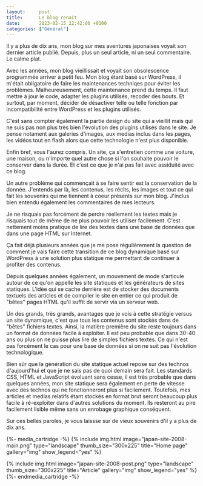```yaml
---
layout:     post
title:      Le blog renait
date:       2023-02-15 22:42:00 +0100
categories: ["Général"]
---
```


Il y a plus de dix ans, mon blog sur mes aventures japonaises voyait son dernier article publié. Depuis, plus un seul 
article, ni un seul commentaire. Le calme plat.

<!--more-->

Avec les années, mon blog vieillissait et voyait son obsolescence programmée arriver à petit feu. Mon blog étant basé
sur WordPress, il m'était obligatoire de faire les maintenances techniqes pour éviter les problèmes. Malheureusement,
cette maintenance prend du temps. Il faut mettre à jour le code, adapter les plugins utilisés, recoder des bouts. Et 
surtout, par moment, décider de désactiver telle ou telle fonction par incompatibilité entre WordPress et les plugins
utilisés.

C'est sans compter également la partie design du site qui a vieillit mais qui ne suis pas non plus très bien l'évolution
des plugins utilisés dans le site. Je pense notament aux galeries d'images, aux medias inclus dans les pages, les vidéos
tout en flash alors que cette technologie n'est plus disponible.

Enfin bref, vous l'aurez compris. Un site, ça s'entretien comme une voiture, une maison, ou n'importe quel autre chose
si l'on souhaite pouvoir le conserver dans la durée. Et c'est ce que je n'ai pas fait avec assiduité avec ce blog.

Un autre problème qui commençait à se faire sentir est la conservation de la donnée. J'entends par là, les contenus, les
récits, les images et tout ce qui fait les souvenirs qui me tiennent à coeur présents sur mon blog. J'inclus bien 
entendu également les commentaires de mes lecteurs.

Je ne risquais pas forcément de perdre réellement les textes mais je risquais tout de même de ne plus pouvoir les 
utiliser facilement. C'est nettement moins pratique de lire des textes dans une base de données que dans une page HTML
sur Internet.

Ça fait déjà plusieurs années que je me pose régulièrement la question de comment je vais faire cette transition de ce
blog dynamique basé sur WordPress à une solution plus statique me permettant de continuer à profiter des contenus.

Depuis quelques années également, un mouvement de mode s'articule autour de ce qu'on appelle les site statiques et les 
générateurs de sites statiques. L'idée qui se cache derrière est de stocker des documents textuels des articles et de 
compiler le site en entier ce qui produit de "bêtes" pages HTML qu'il suffit de servir via un serveur web.

Un des grands, très grands, avantages que je vois à cette stratégie versus un site dynamique, c'est que tous les 
contenus sont stockés dans de "bêtes" fichiers textes. Ainsi, la matière première du site reste toujours dans un format
de données facile à exploiter. Il est peu probable que dans 30-40 ans ou plus on ne puisse plus lire de simples fichiers
textes. Ce qui n'est pas forcément le cas pour une base de données si on ne suit pas l'évolution technologique.

Bien sûr que la génération du site statique actuel repose sur des technos d'aujourd'hui et que je ne sais pas de quoi
demain sera fait. Les standards CSS, HTML et JavaScript évoluant sans cesse, il est très probable que dans quelques
années, mon site statique sera également en perte de vitesse avec des technos qui ne fonctionneront plus si facilement.
Toutefois, mes articles et medias relatifs étant stockés en format brut seront beaucoup plus facile à ré-exploiter dans
d'autres solutions du moment. Ils resteront au pire facilement lisible même sans un enrobage graphique conséquent.

Sur ces belles paroles, je vous laissse sur de vieux souvenirs d'il y a plus de dix ans.

{%- media_cartridge -%}
{% include img.html
    image="japan-site-2008-main.png"
    type="landscape"
    thumb_size="300x225"
    title="Home page"
    gallery="img"
    show_legend="yes"
%}

{% include img.html
    image="japan-site-2008-post.png"
    type="landscape"
    thumb_size="300x225"
    title="Article"
    gallery="img"
    show_legend="yes"
%}
{%- endmedia_cartridge -%}
